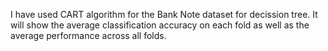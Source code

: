 I have used CART algorithm for the Bank Note dataset for decission tree.
It will show  the average classification accuracy on each fold as well as the average performance across all folds.
